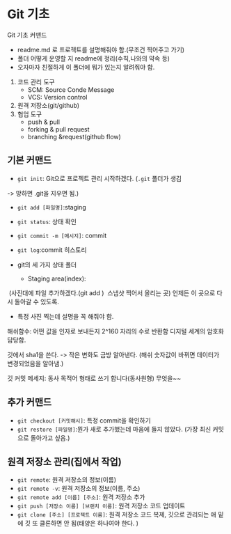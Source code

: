 # Git 기초

Git 기초 커맨드

- readme.md 로 프로젝트를 설명해줘야 함.(무조건 찍어주고 가기)
- 폴더 어떻게 운영할 지 readme에 정리(수칙,나와의 약속 등)
- 오자마자 친절하게 이 폴더에 뭐가 있는지 알려줘야 함.

1. 코드 관리 도구
   - SCM: Source Conde Message
   - VCS: Version control
2. 원격 저장소(git/github)
3. 협업 도구 
   - push & pull
   - forking & pull request
   - branching &request(github flow)



## 기본 커맨드

- `git init`: Git으로 프로젝트 관리 시작하겠다. (`.git` 폴더가 생김 

-> 망하면 .git을 지우면 됨.)
- `git add [파일명]`:staging
- `git status`: 상태 확인
- `git commit -m [메시지]`: commit
- `git log`:commit 히스토리


- git의 세 가지 상태 폴더
   - Staging area(index):

​      (사진대에 파일 추가하겠다.(git add  )
​      스냅샷 찍어서 올리는 곳)
​      언제든 이 곳으로 다시 돌아갈 수 있도록.
   - 특정 사진 찍는데 설명을 꼭 해줘야 함. 



해쉬함수: 어떤 값을 인자로 보내든지 2^160 자리의 수로 반환함 
디지털 세계의 암호화 담당함. 

깃에서 sha1을 쓴다.
-> 작은 변화도 금방 알아낸다. (해쉬 숫자값이 바뀌면 데이터가 변경되었음을 알아냄.)


깃 커밋 메세지: 
동사 목적어 형태로 쓰기 
합니다(동사원형) 무엇을~~


## 추가 커맨드
- `git checkout [커밋해시]`: 특정 commit을 확인하기
- `git restore [파일명]`:뭔가 새로 추가했는데 마음에 들지 않았다. (가장 최신 커밋으로 돌아가고 싶음.)

## 원격 저장소 관리(집에서 작업)
- `git remote`: 원격 저장소의 정보(이름)
- `git remote -v`: 원격 저장소의 정보(이름, 주소)
- `git remote add [이름] [주소]`: 원격 저장소 추가
- `git push [저장소 이름] [브랜치 이름]`: 원격 저장소 코드 업데이트
- `git clone [주소] [프로젝트 이름]`: 원격 저장소 코드 복제,
    깃으로 관리되는 애 밑에 깃 또 클론하면 안 됨(태양은 하나여야 한다. )
